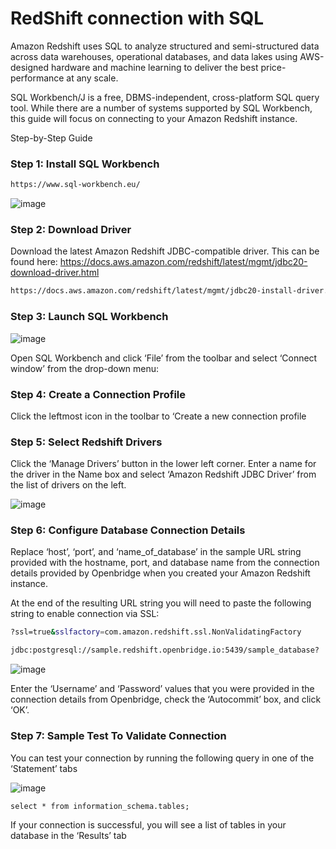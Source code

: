 
# RedShift connection with SQL

Amazon Redshift uses SQL to analyze structured and semi-structured data across data warehouses, operational databases, and data lakes using AWS-designed hardware and machine learning to deliver the best price-performance at any scale.


SQL Workbench/J is a free, DBMS-independent, cross-platform SQL query tool. While there are a number of systems supported by SQL Workbench, this guide will focus on connecting to your Amazon Redshift instance. 

Step-by-Step Guide

### Step 1: Install SQL Workbench 

```bash
https://www.sql-workbench.eu/
```

![image](https://user-images.githubusercontent.com/62830716/208801740-9ab25394-025b-47c4-9dbc-308408bf6cf1.png)


### Step 2: Download Driver 

Download the latest Amazon Redshift JDBC-compatible driver. This can be found here: https://docs.aws.amazon.com/redshift/latest/mgmt/jdbc20-download-driver.html

```bash
https://docs.aws.amazon.com/redshift/latest/mgmt/jdbc20-install-driver.html
```
### Step 3: Launch SQL Workbench

![image](https://user-images.githubusercontent.com/62830716/208801433-8fa23153-f865-4eb5-ab67-a97a4a2a50c9.png)



Open SQL Workbench and click ‘File’ from the toolbar and select ‘Connect window’ from the drop-down menu:

### Step 4: Create a Connection Profile

Click the leftmost icon in the toolbar to ‘Create a new connection profile

### Step 5: Select Redshift Drivers

Click the ‘Manage Drivers’ button in the lower left corner. Enter a name for the driver in the Name box and select ‘Amazon Redshift JDBC Driver’ from the list of drivers on the left.

![image](https://user-images.githubusercontent.com/62830716/208801578-cd64fd27-c618-494b-aab4-6d0fd21bf971.png)


### Step 6: Configure Database Connection Details

Replace ‘host’, ‘port’, and ‘name_of_database’ in the sample URL string provided with the hostname, port, and database name from the connection details provided by Openbridge when you created your Amazon Redshift instance.

At the end of the resulting URL string you will need to paste the following string to enable connection via SSL: 

```bash
?ssl=true&sslfactory=com.amazon.redshift.ssl.NonValidatingFactory
```

```bash
jdbc:postgresql://sample.redshift.openbridge.io:5439/sample_database?
```
![image](https://user-images.githubusercontent.com/62830716/208801612-6ff9187e-0c49-4355-b549-18d97ea3e746.png)

Enter the ‘Username’ and ‘Password’ values that you were provided in the connection details from Openbridge, check the ‘Autocommit’ box, and click ‘OK’.

### Step 7: Sample Test To Validate Connection
You can test your connection by running the following query in one of the ‘Statement’ tabs

![image](https://user-images.githubusercontent.com/62830716/208801802-3ba90865-d12b-4eb5-93ba-0ad6d4afe3b2.png)

```select * from information_schema.tables;```

If your connection is successful, you will see a list of tables in your database in the ‘Results’ tab
